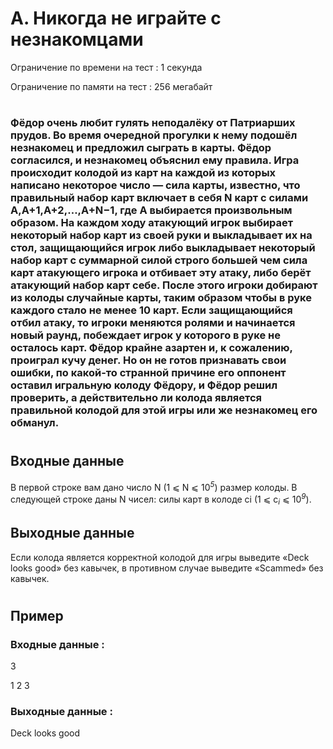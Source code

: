 # A. Никогда не играйте с незнакомцами
Ограничение по времени на тест : 1 секунда

Ограничение по памяти на тест : 256 мегабайт

#

### Фёдор очень любит гулять неподалёку от Патриарших прудов. Во время очередной прогулки к нему подошёл незнакомец и предложил сыграть в карты. Фёдор согласился, и незнакомец объяснил ему правила. Игра происходит колодой из карт на каждой из которых написано некоторое число — сила карты, известно, что правильный набор карт включает в себя N карт с силами A,A+1,A+2,…,A+N−1, где A выбирается произвольным образом. На каждом ходу атакующий игрок выбирает некоторый набор карт из своей руки и выкладывает их на стол, защищающийся игрок либо выкладывает некоторый набор карт с суммарной силой строго большей чем сила карт атакующего игрока и отбивает эту атаку, либо берёт атакующий набор карт себе. После этого игроки добирают из колоды случайные карты, таким образом чтобы в руке каждого стало не менее 10 карт. Если защищающийся отбил атаку, то игроки меняются ролями и начинается новый раунд, побеждает игрок у которого в руке не осталось карт. Фёдор крайне азартен и, к сожалению, проиграл кучу денег. Но он не готов признавать свои ошибки, по какой-то странной причине его оппонент оставил игральную колоду Фёдору, и Фёдор решил проверить, а действительно ли колода является правильной колодой для этой игры или же незнакомец его обманул.

#

## Входные данные
В первой строке вам дано число N (1 ⩽ N ⩽ 10<sup><i>5</i></sup>) размер колоды. В следующей строке даны N чисел: силы карт в колоде ci (1 ⩽ c<sub><i>i</i></sub> ⩽ 10<sup><i>9</i></sup>).

## Выходные данные
Если колода является корректной колодой для игры выведите «Deck looks good» без кавычек, в противном случае выведите «Scammed» без кавычек.

#

## Пример

### Входные данные :
3

1 2 3
### Выходные данные :
Deck looks good